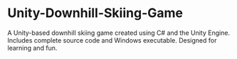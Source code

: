 # Unity-Downhill-Skiing-Game
A Unity-based downhill skiing game created using C# and the Unity Engine. Includes complete source code and Windows executable. Designed for learning and fun.
